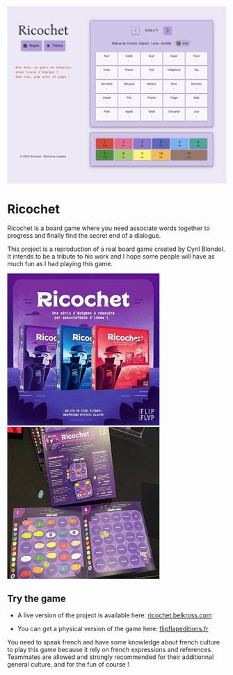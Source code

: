 ![App screenshoot](./asset/app-screenshoot.png)

# Ricochet

Ricochet is a board game where you need associate words together to progress and finally find the secret end of a dialogue.

This project is a reproduction of a real board game created by Cyril Blondel. It intends to be a tribute to his work and I hope some people will have as much fun as I had playing this game.

![Ricochet physical boxes](./asset/readme-illustration.jpg)
![Ricochet’s board game](./asset/readme-illustration-2.jpg)

## Try the game

- A live version of the project is available here: [ricochet.belkross.com](https://ricochet.belkross.com/)

- You can get a physical version of the game here: [flipflapeditions.fr](https://www.flipflapeditions.fr/jeux-ricochet/)

You need to speak french and have some knowledge about french culture to play this game because it rely on french expressions and references. Teammates are allowed and strongly recommended for their additionnal general culture, and for the fun of course !

